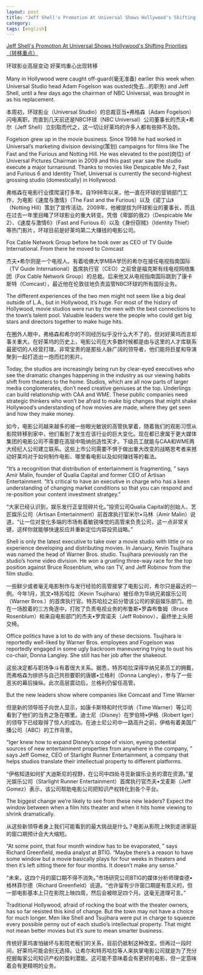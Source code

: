 ```yaml
---
layout: post
title: "Jeff Shell's Promotion At Universal Shows Hollywood's Shifting Priorities"
category: 
tags: [english]
---
```

[Jeff Shell's Promotion At Universal Shows Hollywood's Shifting Priorities（转移重点）](http://xue.youdao.com/biarticle.a?articleId=-5592324489959049538&date=2013-09-16&position=read&channelType=personal)  

环球影业高层变动 好莱坞重心出现转移  

Many in Hollywood were caught off-guard(毫无准备) earlier this week when Universal Studio head Adam Fogelson was ousted(免去…的职务) and Jeff Shell, until a few days ago the chairman of NBC Universal, was brought in as his replacement.  

本周初，环球影业（Universal Studio）的总裁亚当•弗格森（Adam Fogelson）闪电离职，而直到几天前还是NBC环球（NBC Universal）公司董事长的杰夫•希尔（Jeff Shell）立刻取而代之，这一切让好莱坞的许多人都有些猝不及防。  

Fogelson grew up in the movie business. Since 1998 he had worked in Universal’s marketing division devising(策划) campaigns for films like The Fast and the Furious and Notting Hill. He was elevated to the post(岗位) of Universal Pictures Chairman in 2009 and this past year saw the studio execute a major turnaround. Thanks to movies like Despicable Me 2, Fast and Furious 6 and Identity Thief, Universal is currently the second-highest grossing studio (domestically) in Hollywood.  

弗格森在电影行业摸爬滚打多年。自1998年以来，他一直在环球的营销部门工作，为电影《速度与激情》（The Fast and the Furious）以及《诺丁山》（Notting Hill）策划了宣传活动。2009年，他被提拔为环球影业的董事长，而且在过去一年里目睹了环球影业的重大转变。凭借《卑鄙的我2》（Despicable Me 2）、《速度与激情6》（Fast and Furious 6）以及《身份窃贼》（Identity Thief）等热门影片，环球目前是好莱坞第二大赚钱的电影公司。  

Fox Cable Network Group before he took over as CEO of TV Guide International. From there he moved to Comcast  

杰夫•希尔则是一个电视人。有着哈佛大学MBA学历的希尔在接任电视指南国际（TV Guide International）首席执行官（CEO）之前曾是福克斯有线电视网络集团（Fox Cable Network Group）的总裁。后来他又从电视指南国际跳到了康卡斯特（Comcast），最近他在伦敦驻地负责监管NBC环球的所有国际业务。  

The different experiences of the two men might not seem like a big deal outside of L.A., but in Hollywood, it’s huge. For most of the history of Hollywood, movie studios were run by the men with the best connections to the town’s talent pool. Valuable leaders were the people who could get big stars and directors together to make huge hits.  

在圈外人眼中，弗格森和希尔的不同经历似乎没什么大不了的，但对好莱坞而言却事关重大。在好莱坞的历史上，电影公司在大多数时候都是由与这里的人才库联系最密切的人经营打理。非常宝贵的是那些人脉广阔的领导者，他们能将巨星和导演聚到一起打造出一炮而红的影片。  

Today, the studios are increasingly being run by clear-eyed executives who see the dramatic changes happening in the industry as our viewing habits shift from theaters to the home. Studios, which are all now parts of larger media conglomerates, don’t need creative geniuses at the top. Underlings can build relationship with CAA and WME. These public companies need strategic thinkers who won’t be afraid to make big changes that might shake Hollywood’s understanding of how movies are made, where they get seen and how they make money.  

如今，电影公司越来越多的被一些眼光敏锐的高管执掌着，随着我们的观影习惯从影院转移到家中，他们看到了发生在该行业的巨大变化。现在都已隶属于更大媒体集团的电影公司不需要在高层中吸纳创造性天才。下级员工就能与CAA和WME两大经纪人公司建立联系。这些上市公司需要不惧于做出重大改变的战略思考者来撼动好莱坞对于如何制作电影、哪里看电影以及如何赚钱等的看法。  

“It’s a recognition that distribution of entertainment is fragmenting, ” says Amir Malin, founder of Qualia Capital and former CEO of Artisan Entertainment. “It’s critical to have an executive in charge who has a keen understanding of changing market conditions so that you can respond and re-position your content investment stratgey.”  

“大家已经认识到，娱乐发行正呈现碎片化。”投资公司Qualia Capital的创始人、艺匠娱乐公司（Artisan Entertainment）前首席执行官米尔•马林（Amir Malin）说道，“让一位对变化多端的市场有着敏锐嗅觉的高管来负责公司，这一点非常关键，这样你就能够快速反应并重新定位内容投资战略。”  

Shell is only the latest executive to take over a movie studio with little or no experience developing and distributing movies. In January, Kevin Tsujihara was named the head of Warner Bros. studio. Tsujihara previously ran the studio’s home video division. He won a grueling three-way race for the top position against Bruce Rosenblum, who ran TV, and Jeff Robinov from the film studio.  

一些鲜少或者毫无电影制作与发行经验的高管接掌了电影公司，希尔只是最近的一例。今年1月，凯文•特苏哈拉（Kevin Tsujihara）被任命为华纳兄弟娱乐公司（Warner Bros.）的首席执行官。特苏哈拉之前分管该公司的家庭娱乐部门。他在一场胶着的三方角逐中，打败了负责电视业务的布鲁斯•罗森布鲁姆（Bruce Rosenblum）和来自电影部门的杰夫•罗宾诺夫（Jeff Robinov），最终坐上头把交椅。  

Office politics have a lot to do with any of these decisions. Tsujihara is reportedly well-liked by Warner Bros. employees and Fogelson was reportedly engaged in some ugly backroom maneuvering trying to oust his co-chair, Donna Langley. She still has her job after the shakeout.  

这些决定都与职场争斗有着很大关系。据悉，特苏哈拉深得华纳兄弟员工的拥戴，而弗格森为排挤与自己共担要职的唐娜•兰格利（Donna Langley），参与了一些恶劣的幕后操纵。此次高层震动后，兰格利仍留任高管。  

But the new leaders show where companies like Comcast and Time Warner  

但是新的领导班子向世人显示，如康卡斯特和时代华纳（Time Warner）等公司看到了他们的当务之急在哪里。迪士尼（Disney）在罗伯特•伊格（Robert Iger）的领导下已经取得了惊人的成功。在迪士尼公司中一路高升之前，伊格有着美国广播公司（ABC）的工作背景。  

“Iger knew how to expand Disney’s scope of vision, eyeing potential sources of new entertainment properties from anywhere in the company, ” says Jeff Gomez, CEO of Starlight Runner Entertainment, a company that helps studios translate their intellectual property to different platforms.  

“伊格知道如何扩大迪斯尼的视野，在公司中四处寻觅新娱乐业务的潜在资源。”星光娱乐公司（Starlight Runner Entertainment）首席执行官杰夫•戈麦斯（Jeff Gomez）表示，该公司帮助电影公司把知识产权转化到各个平台。  

The biggest change we’re likely to see from these new leaders? Expect the window between when a film hits theater and when it hits home viewing to shrink dramatically.

从这些新领导者身上我们可能看到的最大挑战是什么？电影从影院上映到走进家庭的窗口期预计会大大缩短。  

“At some point, that four month window has to be evaporated, ” says Richard Greenfield, media analyst at BTIG. “Maybe there’s a reason to have some window but a movie basically plays for four weeks in theaters and then it’s left sitting there for four months. It doesn’t make any sense.”  

“未来，这四个月的窗口期不得不消失。”市场研究公司BTIG的媒体分析师理查德•格林菲尔德（Richard Greenfield）说道。“也许留有少许窗口期是有意义的，但一部电影基本上只在影院上映四周，然后会被晾足四个月。这毫无道理可言。”  

Traditional Hollywood, afraid of rocking the boat with the theater owners, has so far resisted this kind of change. But the town may not have a choice for much longer. Men like Shell and Tsujihara were put in charge to squeeze every possible penny out of each studio’s intellectual property. That might not mean better movies but it’s sure to mean smarter business.  

传统好莱坞害怕破坏与影院老板们的关系，目前仍抵制这种改变。但再过一段时间，好莱坞可能会别无选择。让希尔和特苏哈拉等人来执掌电影公司就是为了充分挖掘每家公司知识产权的盈利潜能。这可能不意味着会有更好的电影，但一定意味着会有更精明的业务。  
